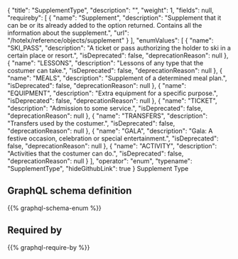 {
  "title": "SupplementType",
  "description": "",
  "weight": 1,
  "fields": null,
  "requireby": [
    {
      "name": "Supplement",
      "description": "Supplement that it can be or its already added to the option returned. Contains all the information about the supplement.",
      "url": "/hotelx/reference/objects/supplement"
    }
  ],
  "enumValues": [
    {
      "name": "SKI_PASS",
      "description": "A ticket or pass authorizing the holder to ski in a certain place or resort.",
      "isDeprecated": false,
      "deprecationReason": null
    },
    {
      "name": "LESSONS",
      "description": "Lessons of any type that the costumer can take.",
      "isDeprecated": false,
      "deprecationReason": null
    },
    {
      "name": "MEALS",
      "description": "Supplement of a determined meal plan.",
      "isDeprecated": false,
      "deprecationReason": null
    },
    {
      "name": "EQUIPMENT",
      "description": "Extra equipment for a specific purpose.",
      "isDeprecated": false,
      "deprecationReason": null
    },
    {
      "name": "TICKET",
      "description": "Admission to some service.",
      "isDeprecated": false,
      "deprecationReason": null
    },
    {
      "name": "TRANSFERS",
      "description": "Transfers used by the costumer.",
      "isDeprecated": false,
      "deprecationReason": null
    },
    {
      "name": "GALA",
      "description": "Gala: A festive occasion, celebration or special entertainment.",
      "isDeprecated": false,
      "deprecationReason": null
    },
    {
      "name": "ACTIVITY",
      "description": "Activities that the costumer can do.",
      "isDeprecated": false,
      "deprecationReason": null
    }
  ],
  "operator": "enum",
  "typename": "SupplementType",
  "hideGithubLink": true
}
Supplement Type
## GraphQL schema definition

{{% graphql-schema-enum %}}

## Required by

{{% graphql-require-by %}}
